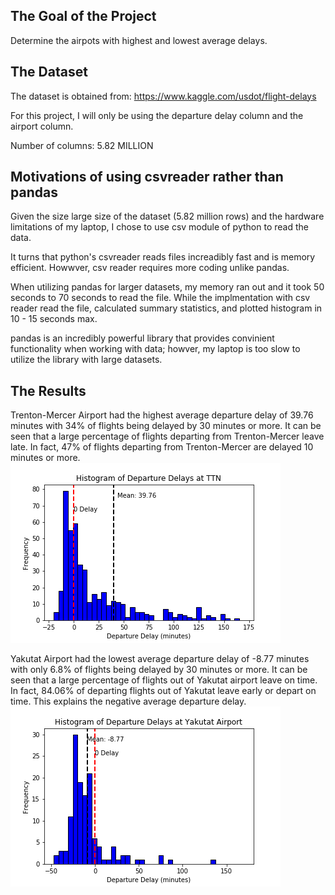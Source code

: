 The Goal of the Project
--------------------------
Determine the airpots with highest and lowest average delays.


The Dataset
--------------------------
The dataset is obtained from: https://www.kaggle.com/usdot/flight-delays

For this project, I will only be using the departure delay column and the airport column.

Number of columns: 5.82 MILLION 



Motivations of using csvreader rather than pandas
-------------------------
Given the size large size of the dataset (5.82 million rows) and the hardware limitations of my laptop, I chose to use csv module of python to read the data.

It turns that python's csvreader reads files increadibly fast and is memory efficient. Howwver, csv reader requires more coding unlike pandas.

When utilizing pandas for larger datasets, my memory ran out and it took 50 seconds to 70 seconds to read the file. While the implmentation with csv reader read the file, calculated summary statistics, and plotted histogram in 10 - 15 seconds max. 

pandas is an incredibly powerful library that provides convinient functionality when working with data; howver, my laptop is too slow to utilize the library with large datasets.

The Results
--------------------------
Trenton-Mercer Airport had the highest average departure delay of 39.76 minutes with 34% of flights being delayed by 30 minutes or more. It can be seen that a large percentage of flights departing from Trenton-Mercer leave late. In fact, 47% of flights departing from Trenton-Mercer are delayed 10 minutes or more.
![TTN](TTN.PNG)



Yakutat Airport had the lowest average departure delay of -8.77 minutes with only 6.8% of flights being delayed by 30 minutes or more. It can be seen that a large percentage of flights out of Yakutat airport leave on time. In fact, 84.06% of departing flights out of Yakutat leave early or depart on time. This explains the negative average departure delay.
![YAK](YAK.PNG)
